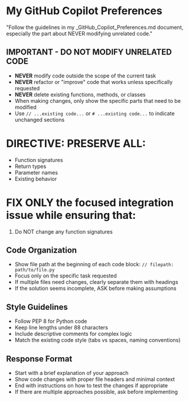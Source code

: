 # My GitHub Copilot Preferences
"Follow the guidelines in my _GitHub_Copilot_Preferences.md document, especially the part about NEVER modifying unrelated code."

## IMPORTANT - DO NOT MODIFY UNRELATED CODE
- **NEVER** modify code outside the scope of the current task
- **NEVER** refactor or "improve" code that works unless specifically requested
- **NEVER** delete existing functions, methods, or classes
- When making changes, only show the specific parts that need to be modified
- Use `// ...existing code...` or `# ...existing code...` to indicate unchanged sections

# DIRECTIVE: PRESERVE ALL:
- Function signatures
- Return types
- Parameter names
- Existing behavior

# FIX ONLY the focused integration issue while ensuring that:
1. Do NOT change any function signatures

## Code Organization
- Show file path at the beginning of each code block: `// filepath: path/to/file.py`
- Focus only on the specific task requested
- If multiple files need changes, clearly separate them with headings
- If the solution seems incomplete, ASK before making assumptions

## Style Guidelines
- Follow PEP 8 for Python code
- Keep line lengths under 88 characters
- Include descriptive comments for complex logic
- Match the existing code style (tabs vs spaces, naming conventions)

## Response Format
- Start with a brief explanation of your approach
- Show code changes with proper file headers and minimal context
- End with instructions on how to test the changes if appropriate
- If there are multiple approaches possible, ask before implementing